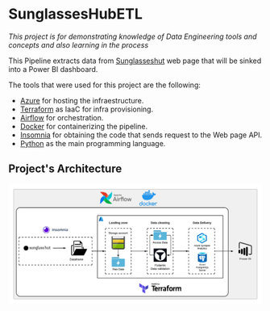 # SunglassesHubETL
*This project is for demonstrating knowledge of Data Engineering tools and concepts and also learning in the process*

This Pipeline extracts data from [Sunglasseshut](https://www.sunglasshut.com) web page that will be sinked into a Power BI dashboard.

The tools that were used for this project are the following:
- [Azure](https://azure.microsoft.com/)  for hosting the infraestructure.
- [Terraform](https://www.terraform.io/) as IaaC for infra provisioning.
- [Airflow](https://airflow.apache.org/) for orchestration.
- [Docker](https://www.docker.com/) for containerizing the pipeline.
- [Insomnia](https://insomnia.rest/) for obtaining the code that sends request to the Web page API.
- [Python](https://www.python.org/) as the main programming language.

## Project's Architecture
![Projects Architecture](https://github.com/SebasMBK/SunglassesHubETL/blob/a556bf21b3f929e4261d68ae840bd754b962fc63/images/azure_etl.png)
